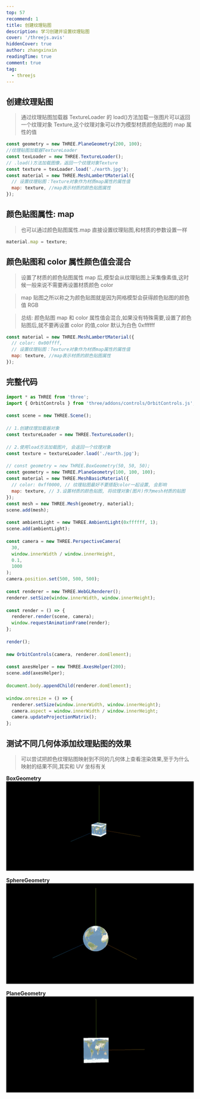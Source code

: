 ```yaml
---
top: 57
recommend: 1
title: 创建纹理贴图
description: 学习创建并设置纹理贴图
cover: '/threejs.avis'
hiddenCover: true
author: zhangxinxin
readingTime: true
comment: true
tag:
  - threejs
---
```


## 创建纹理贴图

> 通过纹理贴图加载器 TextureLoader 的 load()方法加载一张图片可以返回一个纹理对象 Texture,这个纹理对象可以作为模型材质颜色贴图的 map 属性的值

```js
const geometry = new THREE.PlaneGeometry(200, 100);
//纹理贴图加载器TextureLoader
const texLoader = new THREE.TextureLoader();
// .load()方法加载图像，返回一个纹理对象Texture
const texture = texLoader.load('./earth.jpg');
const material = new THREE.MeshLambertMaterial({
  // 设置纹理贴图：Texture对象作为材质map属性的属性值
  map: texture, //map表示材质的颜色贴图属性
});
```

## 颜色贴图属性: map

> 也可以通过颜色贴图属性.map 直接设置纹理贴图,和材质的参数设置一样

```js
material.map = texture;
```

## 颜色贴图和 color 属性颜色值会混合

> 设置了材质的颜色贴图属性 map 后,模型会从纹理贴图上采集像素值,这时候一般来说不需要再设置材质颜色 color

> map 贴图之所以称之为颜色贴图就是因为网格模型会获得颜色贴图的颜色值 RGB

> 总结: 颜色贴图 map 和 color 属性值会混合,如果没有特殊需要,设置了颜色贴图后,就不要再设置 color 的值,color 默认为白色 0xffffff

```js
const material = new THREE.MeshLambertMaterial({
  // color: 0x00ffff,
  // 设置纹理贴图：Texture对象作为材质map属性的属性值
  map: texture, //map表示材质的颜色贴图属性
});
```

## 完整代码

```js
import * as THREE from 'three';
import { OrbitControls } from 'three/addons/controls/OrbitControls.js';

const scene = new THREE.Scene();

// 1.创建纹理加载器对象
const textureLoader = new THREE.TextureLoader();

// 2.使用load方法加载图片, 会返回一个纹理对象
const texture = textureLoader.load('./earth.jpg');

// const geometry = new THREE.BoxGeometry(50, 50, 50);
const geometry = new THREE.PlaneGeometry(100, 100, 100);
const material = new THREE.MeshBasicMaterial({
  // color: 0xff0000, // 纹理贴图最好不要搭配color一起设置, 会影响
  map: texture, // 3.设置材质的颜色贴图, 将纹理对象(图片)作为mesh材质的贴图
});
const mesh = new THREE.Mesh(geometry, material);
scene.add(mesh);

const ambientLight = new THREE.AmbientLight(0xffffff, 1);
scene.add(ambientLight);

const camera = new THREE.PerspectiveCamera(
  30,
  window.innerWidth / window.innerHeight,
  0.1,
  1000
);
camera.position.set(500, 500, 500);

const renderer = new THREE.WebGLRenderer();
renderer.setSize(window.innerWidth, window.innerHeight);

const render = () => {
  renderer.render(scene, camera);
  window.requestAnimationFrame(render);
};

render();

new OrbitControls(camera, renderer.domElement);

const axesHelper = new THREE.AxesHelper(200);
scene.add(axesHelper);

document.body.appendChild(renderer.domElement);

window.onresize = () => {
  renderer.setSize(window.innerWidth, window.innerHeight);
  camera.aspect = window.innerWidth / window.innerHeight;
  camera.updateProjectionMatrix();
};
```

## 测试不同几何体添加纹理贴图的效果

> 可以尝试把颜色纹理贴图映射到不同的几何体上查看渲染效果,至于为什么映射的结果不同,其实和 UV 坐标有关

**BoxGeometry**
![](../../public/threejs/纹理贴图1.png)

**SphereGeometry**
![](../../public/threejs/纹理贴图2.png)

**PlaneGeometry**
![](../../public/threejs/纹理贴图3.png)
